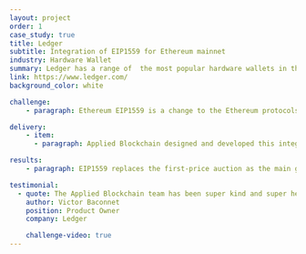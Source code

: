 ```yaml
---
layout: project
order: 1
case_study: true
title: Ledger
subtitle: Integration of EIP1559 for Ethereum mainnet
industry: Hardware Wallet
summary: Ledger has a range of  the most popular hardware wallets in the industry. These store a user’s private key enabling them to hold cryptocurrency and sign transactions more securely. Ledger provides two different models, the Nano S Plus and Nano X, the latter connecting through Bluetooth,  both of which support over 5,500 digital assets . The hardware wallets come equipped with the Ledger Live app, that allows users to buy, sell, own, and invest their crypto assets. Ledger has over 2M users in 165 countries.
link: https://www.ledger.com/
background_color: white

challenge:
    - paragraph: Ethereum EIP1559 is a change to the Ethereum protocols that allows the user to pay a high gas fee in order for their transaction to be prioritised (or a lower one, for lower priority and longer processing time). Ledger commissioned Applied Blockchain to add support for Ethereum’s EIP1559 in the Ledger live app. With this integration, both the Ledger Live Desktop and Ledger Live Mobile apps allow users to utilise EIP1559 transactions on  Ethereum.

delivery:
    - item:
      - paragraph: Applied Blockchain designed and developed this integration in collaboration with the Ledger Live app product team. The changes were implemented in the transaction generation and signing logic.

results:
    - paragraph: EIP1559 replaces the first-price auction as the main gas fee calculation and embeds an average price for Ethereum transactions. As Ethereum is one of the most popular cryptocurrencies in the Ledger Live app, this feature was highly anticipated by the platform’s users.

testimonial:
  - quote: The Applied Blockchain team has been super kind and super helpful, allowing to go back and forth, allowing us to change and to adapt to our user feedbacks and always taking into consideration what the changes were and it’s been really really helpful on outside. I’d say it’s been super easy because also all the project management side of this were taken care of. That means the roadmap was very clear, the vision was very clear and it ensured basically that everything went realy smooth and it freed a lot of time actually on our side to just focus on quality and focus on the product side things when you have a great team working on your future.  
    author: Victor Baconnet
    position: Product Owner
    company: Ledger

    challenge-video: true
---
```

